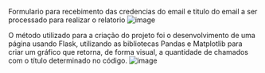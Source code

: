 Formulario para recebimento das credencias do email e titulo do email a ser processado para realizar o relatorio
![image](https://github.com/user-attachments/assets/bc27c187-103a-4776-bc66-801718f8a75b)

O método utilizado para a criação do projeto foi o desenvolvimento de uma página usando Flask, utilizando as bibliotecas Pandas e Matplotlib para criar um gráfico que retorna, de forma visual, a quantidade de chamados com o título determinado no código.
![image](https://github.com/user-attachments/assets/91ee82d5-94ec-41cf-82fa-bf760f02bf66)

